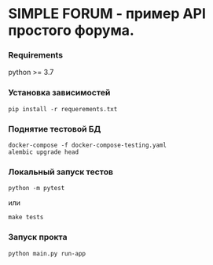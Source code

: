 # SIMPLE FORUM - пример API простого форума.
### Requirements
python >= 3.7
### Установка зависимостей
```
pip install -r requerements.txt
```
### Поднятие тестовой БД
```
docker-compose -f docker-compose-testing.yaml
alembic upgrade head
```
### Локальный запуск тестов
```
python -m pytest
```
или
```
make tests
```
### Запуск прокта
```
python main.py run-app
```
